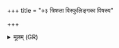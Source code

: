 +++
title = "०३ त्रिषप्ता विस्फुलिङ्गका विषस्य"

+++
<details><summary>मूलम् (GR)</summary>

त्रिषप्ता विस्फुलिङ्गका  
विषस्य पुष्पकम् अक्षन् ।  
(…) ॥ +++(see 1cdef)+++
</details>